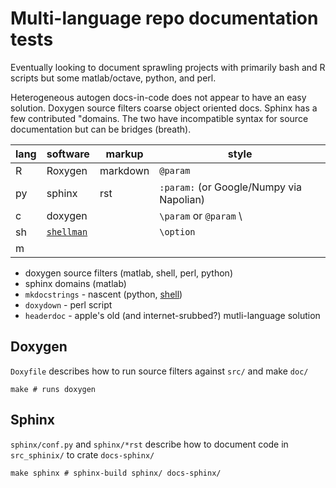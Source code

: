 # Multi-language repo documentation tests

Eventually looking to document sprawling projects with primarily bash and R scripts but some matlab/octave, python, and perl.

Heterogeneous autogen docs-in-code does not appear to have an easy solution. Doxygen source filters coarse object oriented docs. Sphinx has a few contributed "domains. The two have incompatible syntax for source documentation but can be bridges (breath).

| lang | software |markup | style | 
| -- | ------- |  --- | ---- |
| R  | Roxygen | markdown| `@param` |
| py | sphinx | rst |`:param:` (or Google/Numpy via Napolian) |
| c  | doxygen | |`\param` or `@param` \
| sh | [`shellman`](https://github.com/pawamoy/shellman/tree/main) || `\option` |
| m  ||||

 * doxygen source filters (matlab, shell, perl, python)
 * sphinx domains (matlab)
 * `mkdocstrings` - nascent  (python, [shell](https://mkdocstrings.github.io/shell/))
 * `doxydown` - perl script 
 * `headerdoc` - apple's old (and internet-srubbed?) mutli-language solution

## Doxygen
`Doxyfile` describes how to run source filters against `src/` and make `doc/`

```
make # runs doxygen
```

## Sphinx
`sphinx/conf.py` and `sphinx/*rst` describe how to document code in `src_sphinix/` to crate `docs-sphinx/`

```
make sphinx # sphinx-build sphinx/ docs-sphinx/
```
